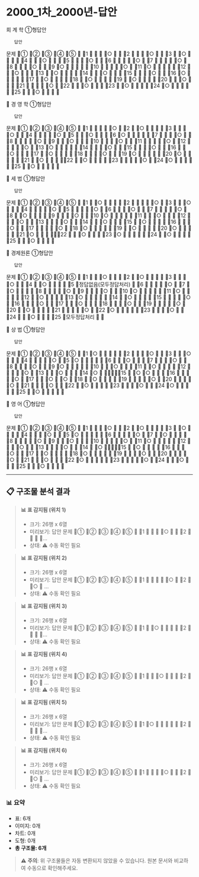 # 2000_1차_2000년-답안

회 계 학
①형답안

       답안
 문제
①
②
③
④
⑤

1



○


2



○


3

○




4


○



5



○


6




○

7




○

8



○


9
○





10




○

11
○





12


○



13

○




14


○



15



○


16
○





17

○




18

○




19

○




20


○



21




○

22


○



23

○




24
○





25


○






경 영 학
①형답안

       답안
 문제
①
②
③
④
⑤

1




○

2

○




3



○


4




○

5


○



6
○





7



○


8




○

9


○



10



○


11




○

12




○

13
○





14



○


15



○


16


○



17

○




18



○


19
○





20
○





21

○




22

○




23




○

24
○





25

○







세  법
①형답안

       답안
 문제
①
②
③
④
⑤

1

○




2




○

3


○



4




○

5




○

6



○


7




○

8

○




9



○


10
○





11


○



12



○


13



○


14


○



15

○




16



○


17




○

18
○





19

○




20
○





21
○





22


○



23
○





24

○




25


○






경제원론
①형답안

       답안
 문제
①
②
③
④
⑤

1


○



2

○




3



○


4

○




5
정답없음(모두정답처리)

6




○

7

○




8




○

9



○


10
○





11
○





12

○




13
○





14

○




15




○

16



○


17


○



18



○


19




○

20

○




21




○

22
○





23



○


24


○



25
모두정답처리




상  법
①형답안

       답안
 문제
①
②
③
④
⑤

1
○





2



○


3


○



4




○

5
○





6


○



7



○


8



○


9
○





10


○



11

○




12




○

13


○



14
○





15

○
○



16




○

17


○

○

18

○




19




○

20




○

21



○


22

○




23



○


24
○





25

○







영  어
①형답안

       답안
 문제
①
②
③
④
⑤

1



○


2

○




3

○




4



○


5
○





6




○

7

○




8




○

9


○



10




○

11
○





12



○


13



○


14

○




15

○




16



○


17

○




18
○





19



○


20




○

21


○



22
○





23




○

24


○



25


○





---

## 📋 구조물 분석 결과



> **📊 표 감지됨 (위치 1)**
> - 크기: 26행 x 6열
> - 미리보기: 답안  문제 ① ② ③ ④ ⑤  1    ○   2    ...
> - 상태: ⚠️ 수동 확인 필요

<!-- [TABLE_1_26x6] -->



> **📊 표 감지됨 (위치 2)**
> - 크기: 26행 x 6열
> - 미리보기: 답안  문제 ① ② ③ ④ ⑤  1     ○  2  ○  ...
> - 상태: ⚠️ 수동 확인 필요

<!-- [TABLE_2_26x6] -->



> **📊 표 감지됨 (위치 3)**
> - 크기: 26행 x 6열
> - 미리보기: 답안  문제 ① ② ③ ④ ⑤  1  ○     2    ...
> - 상태: ⚠️ 수동 확인 필요

<!-- [TABLE_3_26x6] -->



> **📊 표 감지됨 (위치 4)**
> - 크기: 26행 x 6열
> - 미리보기: 답안  문제 ① ② ③ ④ ⑤  1   ○    2  ○  ...
> - 상태: ⚠️ 수동 확인 필요

<!-- [TABLE_4_26x6] -->



> **📊 표 감지됨 (위치 5)**
> - 크기: 26행 x 6열
> - 미리보기: 답안  문제 ① ② ③ ④ ⑤  1 ○      2    ...
> - 상태: ⚠️ 수동 확인 필요

<!-- [TABLE_5_26x6] -->



> **📊 표 감지됨 (위치 6)**
> - 크기: 26행 x 6열
> - 미리보기: 답안  문제 ① ② ③ ④ ⑤  1    ○   2  ○  ...
> - 상태: ⚠️ 수동 확인 필요

<!-- [TABLE_6_26x6] -->



### 📊 요약

- 표: 6개
- 이미지: 0개
- 차트: 0개
- 도형: 0개
- **총 구조물: 6개**

> ⚠️ **주의**: 위 구조물들은 자동 변환되지 않았을 수 있습니다. 원본 문서와 비교하여 수동으로 확인해주세요.
